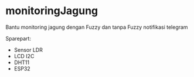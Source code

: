 # monitoringJagung
Bantu monitoring jagung dengan Fuzzy dan tanpa Fuzzy notifikasi telegram

Sparepart: 
- Sensor LDR
- LCD I2C
- DHT11
- ESP32
